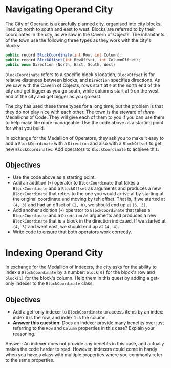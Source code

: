 # Navigating Operand City

The City of Operand is a carefully planned city, organised into city blocks, lined up north to south and east to west. Blocks are referred to by their coordinates in the city, as we saw in the Cavern of Objects. The inhabitants of the town use the following three types as they work with the city's blocks:

```` C#
public record BlockCoordinate(int Row, int Column);
public record BlockOffset(int RowOffset, int ColumnOffset);
public enum Direction {North, East, South, West}
````

`BlockCoordinate` refers to a specific block's location, `BlockOffset` is for relative distances between blocks, and `Direction` specifies directions. As we saw with the Cavern of Objects, rows start at `0` at the north end of the city and get bigger as you go south, while columns start at `0` on the west end of the city and get bigger as you go east.

The city has used these three types for a long time, but the problem is that they do not play nice with each other. The town is the steward of *three* Medallions of Code. They will give each of them to you if you can use them to help make life more manageable. Use the code above as a starting point for what you build.

In exchange for the Medallion of Operators, they ask you to make it easy to add a `BlockCoordinate` with a `Direction` and also with a `BlockOffset` to get new `BlockCoordinates`. Add operators to `BlockCoordinate` to achieve this.

## Objectives

- Use the code above as a starting point.
- Add an addition (`+`) operator to `BlockCoordinate` that takes a `BlockCoordinate` and a  `BlockOffset` as arguments and produces a new `BlockCoordinate` that refers to the one you would arrive at by starting at the original coordinate and moving by teh offset. That is, if we started at `(4, 3)` and had an offset of `(2, 0)`, we should end up at `(6, 3)`.
- Add another addition (`+`) operator to `BlockCoordinate` that takes a `BlockCoordinate` and a `Direction` as arguments and produces a new `BlockCoordinate` that is a block in the direction indicated. If we started at `(4, 3)` and went east, we should end up at `(4, 4)`.
- Write code to ensure that both operators work correctly.

# Indexing Operand City

In exchange for the Medallion of Indexers, the city asks for the ability to index a `BlockCoordinate` by a number: `block[0]` for the block's row and `block[1]` for the block's column. Help them in this quest by adding a get-only indexer to the `BlockCoordinate` class.

## Objectives

- Add a get-only indexer to `BlockCoordinate` to access items by an index: index `0` is the row, and index `1` is the column.
- **Answer this question**: Does an indexer provide many benefits over just referring to the `Row` and `Column` properties in this case? Explain your reasoning.

Answer: An indexer does not provide any benefits in this case, and actually makes the code harder to read. However, indexers could come in handy when you have a class with multiple properties where you commonly refer to the same properties.
